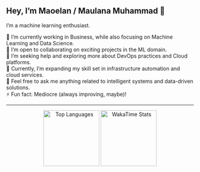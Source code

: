 ## Hey, I’m Maoelan / Maulana Muhammad 👋  
<!--[](https://komarev.com/ghpvc/?username=maoelan&color=gray)  -->

I’m a machine learning enthusiast.

🔭 I’m currently working in Business, while also focusing on Machine Learning and Data Science.  
👯 I’m open to collaborating on exciting projects in the ML domain.  
🤝 I’m seeking help and exploring more about DevOps practices and Cloud platforms.  
🌱 Currently, I’m expanding my skill set in infrastructure automation and cloud services.  
💬 Feel free to ask me anything related to intelligent systems and data-driven solutions.  
⚡ Fun fact: Mediocre (always improving, maybe)!

<!--, currently exploring PyTorch and generative AI (LLMs).  

Besides diving into data and machine learning, I’m also into mobile development. Right now, I’m learning native Android & Flutter, and maybe React Native and Swift in the future.  

<!--Feel free to check out my work at [Portfolio](https://maoelana.vercel.app/). -->

----

<div align="center">
  <!-- GitHub Top Languages Card -->
  <img height="150em" src="https://github-readme-stats.vercel.app/api/top-langs/?username=maoelan&theme=dark&hide_border=true&layout=compact&bg_color=000000&text_color=ffffff&title_color=ffffff" alt="Top Languages"/>
  
  <!-- WakaTime Stats Card -->
  <img height="150em" src="https://github-readme-stats.vercel.app/api/wakatime?username=maoelan&theme=dark&hide_border=true&layout=compact&langs_count=6&bg_color=000000&text_color=ffffff&title_color=ffffff" alt="WakaTime Stats"/>
</div>
